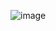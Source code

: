 ![image](https://user-images.githubusercontent.com/46824329/196641554-64573b31-bbf5-4a04-8fb8-1a19b3f1cdcd.png)
